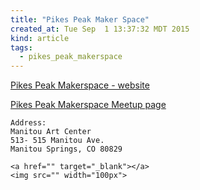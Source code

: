 ```yaml
---
title: "Pikes Peak Maker Space"
created_at: Tue Sep  1 13:37:32 MDT 2015
kind: article
tags:
  - pikes_peak_makerspace
---
```



<a href="http://pikespeakmakerspace.org/" target="_blank">Pikes Peak Makerspace - website</a>

<a href="http://www.meetup.com/pikespeakmakerspace/" target="_blank">Pikes Peak Makerspace Meetup page</a>

~~~~~~~~~~~~~~~~
Address:
Manitou Art Center
513- 515 Manitou Ave.
Manitou Springs, CO 80829
~~~~~~~~~~~~~~~~

~~~~~~~~~~~~~~~~
<a href="" target="_blank"></a>
<img src="" width="100px">
~~~~~~~~~~~~~~~~

